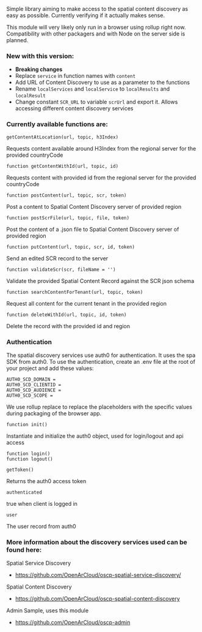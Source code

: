 Simple library aiming to make access to the spatial content discovery as 
easy as possible. Currently verifying if it actually makes sense.


This module will very likely only run in a browser using rollup right now. 
Compatibility with other packagers and with Node on the server side is planned.


### New with this version:
- **Breaking changes**
- Replace `service` in function names with `content`
- Add URL of Content Discovery to use as a parameter to the functions
- Rename `localServices` and `localService` to `localResults` and `localResult`
- Change constant `SCR_URL` to variable `scrUrl` and export it. Allows accessing 
  different content discovery services 


### Currently available functions are:
    getContentAtLocation(url, topic, h3Index)
Requests content available around H3Index from the regional server for the provided 
countryCode

    function getContentWithId(url, topic, id)
Requests content with provided id from the regional server for the provided countryCode

    function postContent(url, topic, scr, token)
Post a content to Spatial Content Discovery server of provided region

    function postScrFile(url, topic, file, token)
Post the content of a .json file to Spatial Content Discovery server of provided region

    function putContent(url, topic, scr, id, token)
Send an edited SCR record to the server

    function validateScr(scr, fileName = '')
Validate the provided Spatial Content Record against the SCR json schema 

    function searchContentForTenant(url, topic, token)
Request all content for the current tenant in the provided region

    function deleteWithId(url, topic, id, token)
Delete the record with the provided id and region


### Authentication

The spatial discovery services use auth0 for authentication. It uses the spa SDK from auth0. 
To use the authentication, create an .env file at the root of your project and add these 
values:

```
AUTH0_SCD_DOMAIN = 
AUTH0_SCD_CLIENTID = 
AUTH0_SCD_AUDIENCE = 
AUTH0_SCD_SCOPE = 
```

We use rollup replace to replace the placeholders with the specific values during 
packaging of the browser app.


    function init()
Instantiate and initialize the auth0 object, used for login/logout and api access

    function login()
    function logout()

    getToken()
Returns the auth0 access token

    authenticated
true when client is logged in

    user
The user record from auth0


### More information about the discovery services used can be found here:

Spatial Service Discovery
- https://github.com/OpenArCloud/oscp-spatial-service-discovery/

Spatial Content Discovery
- https://github.com/OpenArCloud/oscp-spatial-content-discovery

Admin Sample, uses this module
- https://github.com/OpenArCloud/oscp-admin

